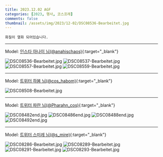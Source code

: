 ```yaml
---
title: 2023.12.02 AGF
categories: [2023, 행사, 코스프레]
comments: false
thumbnail: /assets/img/2023/12-02/DSC08536-Bearbeitet.jpg
---
```


`화질이 열화 되어있습니다.`

---

Model: [인스타 아나이 님(@anahischaos)][아나이]{:target="_blank"}

![DSC08536-Bearbeitet.jpg](/assets/img/2023/12-02/DSC08536-Bearbeitet.jpg)
![DSC08537-Bearbeitet.jpg](/assets/img/2023/12-02/DSC08537-Bearbeitet.jpg)
![DSC08557-Bearbeitet.jpg](/assets/img/2023/12-02/DSC08557-Bearbeitet.jpg)
![DSC08559-Bearbeitet.jpg](/assets/img/2023/12-02/DSC08559-Bearbeitet.jpg)

---

Model: [트위터 하봄 님(@cos_habom)][하봄]{:target="_blank"}

![DSC08508-Bearbeitet.jpg](/assets/img/2023/12-02/DSC08508-Bearbeitet.jpg)

---

Model: [트위터 파란 님(@Pharahn_cos)][파란]{:target="_blank"}

![DSC08482end.jpg](/assets/img/2023/12-02/DSC08482end.jpg)
![DSC08486end.jpg](/assets/img/2023/12-02/DSC08486end.jpg)
![DSC08488end.jpg](/assets/img/2023/12-02/DSC08488end.jpg)
![DSC08492end.jpg](/assets/img/2023/12-02/DSC08492end.jpg)

---

Model: [트위터 스미레 님(@s_mire)][스미레]{:target="_blank"}

![DSC08286-Bearbeitet.jpg](/assets/img/2023/12-02/DSC08286-Bearbeitet.jpg)
![DSC08289-Bearbeitet.jpg](/assets/img/2023/12-02/DSC08289-Bearbeitet.jpg)
![DSC08291-Bearbeitet.jpg](/assets/img/2023/12-02/DSC08291-Bearbeitet.jpg)
![DSC08293-Bearbeitet.jpg](/assets/img/2023/12-02/DSC08293-Bearbeitet.jpg)


[아나이]: https://www.instagram.com/anahischaos/
[하봄]: https://x.com/cos_habom
[파란]: https://x.com/Pharahn_cos
[스미레]: https://x.com/s_mire